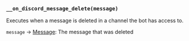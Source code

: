 ### `__on_discord_message_delete(message)`

Executes when a message is deleted in a channel the bot has access to.

`message` -> [Message](/values/message.md): The message that was deleted